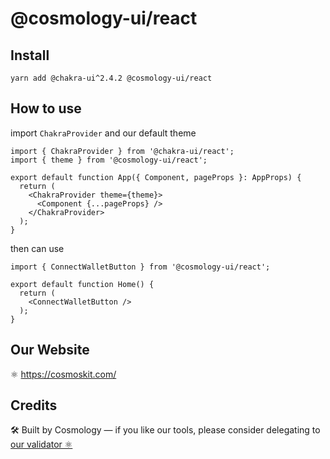 # @cosmology-ui/react

## Install

```
yarn add @chakra-ui^2.4.2 @cosmology-ui/react
```

## How to use

import `ChakraProvider` and our default theme
```
import { ChakraProvider } from '@chakra-ui/react';
import { theme } from '@cosmology-ui/react';

export default function App({ Component, pageProps }: AppProps) {
  return (
    <ChakraProvider theme={theme}>
      <Component {...pageProps} />
    </ChakraProvider>
  );
}
```

then can use
```
import { ConnectWalletButton } from '@cosmology-ui/react';

export default function Home() {
  return (
    <ConnectWalletButton />
  );
}
```

## Our Website

⚛️ https://cosmoskit.com/

## Credits

🛠 Built by Cosmology — if you like our tools, please consider delegating to [our validator ⚛️](https://cosmology.tech/validator)
